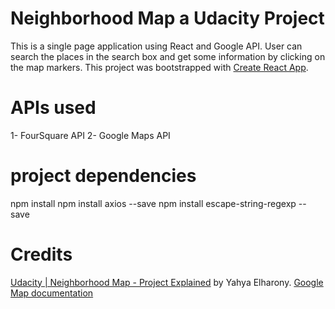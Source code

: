 # Neighborhood Map a Udacity Project
This is a single page application using React and Google API. User can search the places in the search box and get some information by clicking on the map markers.
This project was bootstrapped with [Create React App](https://github.com/facebook/create-react-app).

# APIs used
1- FourSquare API
2- Google Maps API

# project dependencies
npm install
npm install axios --save
npm install escape-string-regexp --save

# Credits
[Udacity | Neighborhood Map - Project Explained](https://www.youtube.com/playlist?list=PLgOB68PvvmWCGNn8UMTpcfQEiITzxEEA1) by Yahya Elharony.
[Google Map documentation](https://developers.google.com/maps/documentation)



